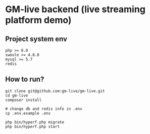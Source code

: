 # GM-live backend (live streaming platform demo)

## Project system env
```
php >= 8.0
swoole >= 4.8.0
mysql >= 5.7
redis
```
## How to run?
```
git clone git@github.com:gm-live/gm-live.git
cd gm-live
composer install

# change db and redis info in .env
cp .env.example .env

php bin/hyperf.php migrate
php bin/hyperf.php start
```
